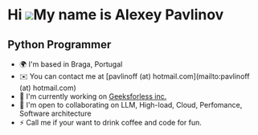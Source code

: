 Hi ![](https://user-images.githubusercontent.com/18350557/176309783-0785949b-9127-417c-8b55-ab5a4333674e.gif)My name is Alexey Pavlinov
=======================================================================================================================================

Python Programmer
-----------------

* 🌍  I'm based in Braga, Portugal
* ✉️  You can contact me at [pavlinoff (at) hotmail.com](mailto:pavlinoff (at) hotmail.com)
* 🚀  I'm currently working on [Geeksforless inc.](http://geeksforless.com)
* 🤝  I'm open to collaborating on LLM, High-load, Cloud, Perfomance, Software architecture
* ⚡  Call me if your want to drink coffee and code for fun.
